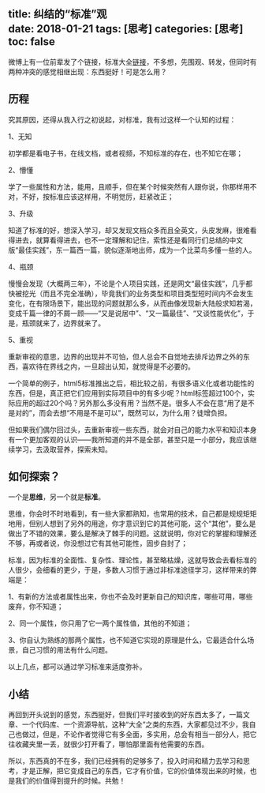 title: 纠结的“标准”观   
date: 2018-01-21
tags: [思考]
categories: [思考]
toc: false
---

微博上有一位前辈发了个链接，标准大全[链接](https://dynamis.github.io/webapi.link/)，不多想，先围观、转发，但同时有两种冲突的感觉相继出现：东西挺好！可是怎么用？

## 历程

究其原因，还得从我入行之初说起，对标准，我有过这样一个认知的过程：

1、无知

初学都是看电子书，在线文档，或者视频，不知标准的存在，也不知它在哪；

2、懵懂

学了一些属性和方法，能用，且顺手，但在某个时候突然有人跟你说，你那样用不对，不好，按标准应该这样用，不明觉厉，赶紧改正；

3、升级

知道了标准的好，想深入学习，却又发现文档众多而且全英文，头皮发麻，很难看得进去，就算看得进去，也不一定理解和记住，索性还是看同行们总结的中文版“最佳实践”，东一篇西一篇，貌似逐渐地出师，成为一个比菜鸟多懂一些的人。

4、瓶颈

慢慢会发现（大概两三年），不论是个人项目实践，还是网文“最佳实践”，几乎都快被挖光（而且不完全准确），毕竟我们的业务类型和项目类型短时间内不会发生变化，在有限场景下，能出现的问题就那么多，从而由像发现新大陆般求知若渴，变成千篇一律的不屑一顾——“又是说居中”、“又一篇最佳”、“又谈性能优化”，于是，瓶颈就来了，边界就来了。

5、重视

重新审视的意思，边界的出现并不可怕，但人总会不自觉地去排斥边界之外的东西，喜欢待在界线之内，一旦超出认知，就觉得是不必要的。

一个简单的例子，html5标准推出之后，相比较之前，有很多语义化或者功能性的东西，但是，真正把它们应用到实际项目中的有多少呢？html标签超过100个，实际应用的超过20个吗？另外那么多没有用？当然不是。很多人不会在意“用了是不是对的”，而会去想“不用是不是可以”，既然可以，为什么用？徒增负担。

但如果我们偶尔回过头，去重新审视一些东西，就会对自己的能力水平和知识本身有一个更加客观的认识——我所知道的并不是全部，甚至只是一小部分，我应该继续学习，去汲取营养，探索未知。

## 如何探索？

一个是**思维**，另一个就是**标准**。

思维，你会时不时地看到，有一些大家都熟知，也常用的技术，自己都是规规矩矩地用，但别人想到了另外的用途，你才意识到它的其他可能，这个“其他”，要么是做出了不错的效果，要么是解决了棘手的问题。这就说明，你对它的掌握和理解还不够，再或者说，你没想过它有其他可能性，固步自封了；

标准，因为标准的全面性、复杂性、理论性，甚至略枯燥，这就导致会去看标准的人很少，会细看的更少，于是，多数人习惯于通过非标准途径学习，这样带来的弊端是：

1、有新的方法或者属性出来，你也不会及时更新自己的知识库，哪些可用，哪些废弃，你不知道；

2、同一个属性，你只用了它一两个属性值，其他的不知道；

3、你自认为熟练的那两个属性，也不知道它实现的原理是什么，它最适合什么场景，自己习惯的用法有什么问题。

以上几点，都可以通过学习标准来适度弥补。

## 小结

再回到开头说到的感觉，东西挺好，但我们平时接收到的好东西太多了，一篇文章、一个代码库、一个资源导航，这种“大全”之类的东西，大家都见过不少，我自己也做过，但是，不论作者觉得它有多全面，多实用，总会有相当一部分人，把它往收藏夹里一丢，就很少打开看了，哪怕那里面有他需要的东西。

所以，东西真的不在多，我们已经拥有的足够多了，投入时间和精力去学习和思考，才是正解，把它变成自己的东西，它才有价值，它的价值体现出来的时候，也是我们的价值得到提升的时候。共勉！

